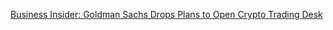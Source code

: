[Business Insider: Goldman Sachs Drops Plans to Open Crypto Trading Desk](https://cointelegraph.com/news/business-insider-goldman-sachs-drops-plans-to-open-crypto-trading-desk)